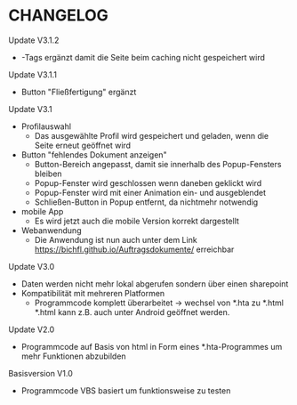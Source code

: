 # CHANGELOG #

Update V3.1.2
  - <meta>-Tags ergänzt damit die Seite beim caching nicht gespeichert wird
  
Update V3.1.1
  - Button "Fließfertigung" ergänzt

Update V3.1
  - Profilauswahl
	- Das ausgewählte Profil wird gespeichert und geladen, wenn die Seite erneut geöffnet wird
  - Button "fehlendes Dokument anzeigen" 
	- Button-Bereich angepasst, damit sie innerhalb des Popup-Fensters bleiben
	- Popup-Fenster wird geschlossen wenn daneben geklickt wird
	- Popup-Fenster wird mit einer Animation ein- und ausgeblendet
	- Schließen-Button in Popup entfernt, da nichtmehr notwendig
  - mobile App
	- Es wird jetzt auch die mobile Version korrekt dargestellt
  - Webanwendung
	- Die Anwendung ist nun auch unter dem Link https://bichfl.github.io/Auftragsdokumente/ erreichbar

Update V3.0
  - Daten werden nicht mehr lokal abgerufen sondern über einen sharepoint
  - Kompatibilität mit mehreren Platformen
	- Programmcode komplett überarbeitet -> wechsel von *.hta zu *.html 
	  *.html kann z.B. auch unter Android geöffnet werden.
        
Update V2.0
  - Programmcode auf Basis von html in Form eines *.hta-Programmes um mehr Funktionen abzubilden

Basisversion V1.0
  - Programmcode VBS basiert um funktionsweise zu testen
